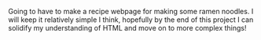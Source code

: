 Going to have to make a recipe webpage for making some ramen noodles. I will keep it relatively simple I think, hopefully by the end of this project I can solidify my understanding of HTML and move on to more complex things! 